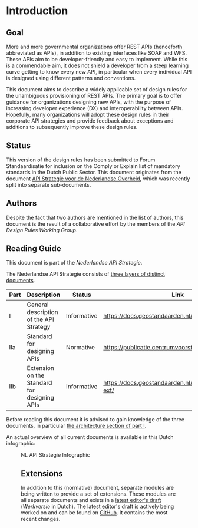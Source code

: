 # Introduction

## Goal

More and more governmental organizations offer REST APIs (henceforth abbreviated as APIs), in addition to existing interfaces like SOAP and WFS. These APIs aim to be developer-friendly and easy to implement. While this is a commendable aim, it does not shield a developer from a steep learning curve getting to know every new API, in particular when every individual API is designed using different patterns and conventions.

This document aims to describe a widely applicable set of design rules for the unambiguous provisioning of REST APIs. The primary goal is to offer guidance for organizations designing new APIs, with the purpose of increasing developer experience (DX) and interoperability between APIs. Hopefully, many organizations will adopt these design rules in their corporate API strategies and provide feedback about exceptions and additions to subsequently improve these design rules.

## Status

This version of the design rules has been submitted to Forum Standaardisatie for inclusion on the Comply or Explain list of mandatory standards in the Dutch Public Sector. This document originates from the document [API Strategie voor de Nederlandse Overheid](https://docs.geostandaarden.nl/api/vv-hr-API-Strategie-20190715/), which was recently split into separate sub-documents.

## Authors

Despite the fact that two authors are mentioned in the list of authors, this document is the result of a collaborative effort by the members of the *API Design Rules Working Group*.

## Reading Guide

This document is part of the *Nederlandse API Strategie*.

The Nederlandse API Strategie consists of [three layers of distinct documents](https://www.geonovum.nl/themas/kennisplatform-apis#APIStrategie).

| Part | Description                                  | Status      | Link                                                  |
| ---- | -------------------------------------------- | ----------- | ----------------------------------------------------- |
| I    | General description of the API Strategy      | Informative | https://docs.geostandaarden.nl/api/API-Strategie/     |
| IIa  | Standard for designing APIs                  | Normative   | https://publicatie.centrumvoorstandaarden.nl/api/adr/ |
| IIb  | Extension on the Standard for designing APIs | Informative | https://docs.geostandaarden.nl/api/API-Strategie-ext/ |

Before reading this document it is advised to gain knowledge of the three documents, in particular [the architecture section of part I](https://docs.geostandaarden.nl/api/API-Strategie/#architectuur).

An actual overview of all current documents is available in this Dutch infographic:
<figure>
  <object data="https://geonovum.github.io/KP-APIs/media/API_infographic.svg" type="image/svg+xml">
  <figcaption>NL API Strategie Infographic</figcaption>
</figure>


## Extensions
<aside class="note">
In addition to this (normative) document, separate modules are being written to provide a set of extensions. These modules are all separate documents and exists in a <a href="https://geonovum.github.io/KP-APIs/">latest editor's draft</a> (<i>Werkversie</i> in Dutch). The latest editor's draft is actively being worked on and can be found on <a href="https://github.com/Geonovum/KP-APIs">GitHub</a>. It contains the most recent changes.
</aside>
